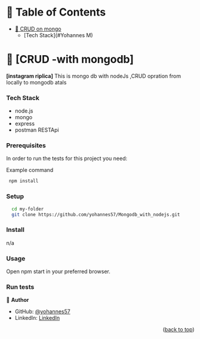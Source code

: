# 📗 Table of Contents

- [📖 CRUD on mongo](#about)
    - [Tech Stack](#Yohannes M)

<!-- PROJECT DESCRIPTION -->

# 📖 [CRUD -with mongodb]

**[instagram riplica]** This is mongo db with nodeJs ,CRUD opration from locally to mongodb atals

### Tech Stack <a name="tech-stack"></a>

- node.js
- mongo
- express
- postman RESTApi

### Prerequisites

In order to run the tests for this project you need:

Example command

```sh
 npm install
```

### Setup

```sh
  cd my-folder
  git clone https://github.com/yohannes57/Mongodb_with_nodejs.git
```

### Install

n/a

### Usage

Open npm start in your preferred browser.

### Run tests

👤 **Author**

- GitHub: [@yohannes57](https://github.com/yohannes57)
- LinkedIn: [LinkedIn](https://linkedin.com/in/yohannes-deres)

<p align="right">(<a href="#readme-top">back to top</a>)</p>
